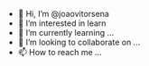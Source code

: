 - 👋 Hi, I’m @joaovitorsena
- 👀 I’m interested in learn
- 🌱 I’m currently learning ...
- 💞️ I’m looking to collaborate on ...
- 📫 How to reach me ...

<!---
joaovitorsena/joaovitorsena is a ✨ special ✨ repository because its `README.md` (this file) appears on your GitHub profile.
You can click the Preview link to take a look at your changes.
--->
